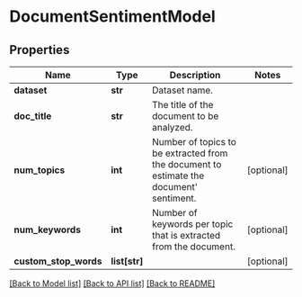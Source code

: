 # DocumentSentimentModel

## Properties
Name | Type | Description | Notes
------------ | ------------- | ------------- | -------------
**dataset** | **str** | Dataset name. | 
**doc_title** | **str** | The title of the document to be analyzed. | 
**num_topics** | **int** | Number of topics to be extracted from the document to estimate the document&#39; sentiment. | [optional] 
**num_keywords** | **int** | Number of keywords per topic that is extracted from the document. | [optional] 
**custom_stop_words** | **list[str]** |  | [optional] 

[[Back to Model list]](../README.md#documentation-for-models) [[Back to API list]](../README.md#documentation-for-api-endpoints) [[Back to README]](../README.md)


